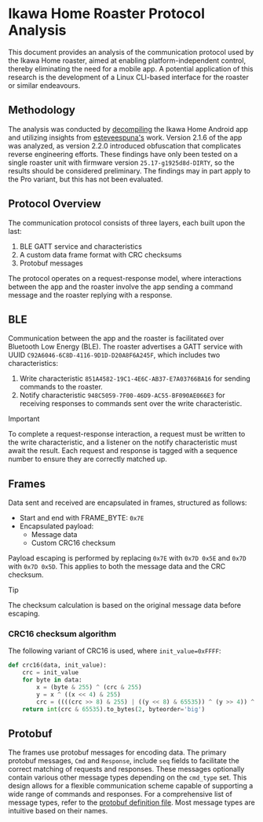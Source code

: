 # Ikawa Home Roaster Protocol Analysis

This document provides an analysis of the communication protocol used by the Ikawa Home roaster, aimed at enabling platform-independent control, thereby eliminating the need for a mobile app. A potential application of this research is the development of a Linux CLI-based interface for the roaster or similar endeavours.

## Methodology

The analysis was conducted by [decompiling](reverse_engineering) the Ikawa Home Android app and utilizing insights from [esteveespuna's](https://github.com/esteveespuna/IkawaRoasterEmulator) work. Version 2.1.6 of the app was analyzed, as version 2.2.0 introduced obfuscation that complicates reverse engineering efforts. These findings have only been tested on a single roaster unit with firmware version `25.17-g1925d8d-DIRTY`, so the results should be considered preliminary. The findings may in part apply to the Pro variant, but this has not been evaluated.

## Protocol Overview

The communication protocol consists of three layers, each built upon the last:

1. BLE GATT service and characteristics
2. A custom data frame format with CRC checksums
3. Protobuf messages

The protocol operates on a request-response model, where interactions between the app and the roaster involve the app sending a command message and the roaster replying with a response.

## BLE

Communication between the app and the roaster is facilitated over Bluetooth Low Energy (BLE). The roaster advertises a GATT service with UUID `C92A6046-6C8D-4116-9D1D-D20A8F6A245F`, which includes two characteristics:

1. Write characteristic `851A4582-19C1-4E6C-AB37-E7A03766BA16` for sending commands to the roaster.
2. Notify characteristic `948C5059-7F00-46D9-AC55-BF090AE066E3` for receiving responses to commands sent over the write characteristic.

> [!IMPORTANT]
> To complete a request-response interaction, a request must be written to the write characteristic, and a listener on the notify characteristic must await the result. Each request and response is tagged with a sequence number to ensure they are correctly matched up.

## Frames

Data sent and received are encapsulated in frames, structured as follows:

- Start and end with FRAME_BYTE: `0x7E`
- Encapsulated payload:
    - Message data
    - Custom CRC16 checksum

Payload escaping is performed by replacing `0x7E` with `0x7D 0x5E` and `0x7D` with `0x7D 0x5D`. This applies to both the message data and the CRC checksum.

> [!TIP]
> The checksum calculation is based on the original message data before escaping.

### CRC16 checksum algorithm

The following variant of CRC16 is used, where `init_value=0xFFFF`:

```python
def crc16(data, init_value):
    crc = init_value
    for byte in data:
        x = (byte & 255) ^ (crc & 255)
        y = x ^ ((x << 4) & 255)
        crc = ((((crc >> 8) & 255) | ((y << 8) & 65535)) ^ (y >> 4)) ^ ((y << 3) & 65535)
    return int(crc & 65535).to_bytes(2, byteorder='big')
```

## Protobuf

The frames use protobuf messages for encoding data. The primary protobuf messages, `Cmd` and `Response`, include `seq` fields to facilitate the correct matching of requests and responses. These messages optionally contain various other message types depending on the `cmd_type` set. This design allows for a flexible communication scheme capable of supporting a wide range of commands and responses. For a comprehensive list of message types, refer to the [protobuf definition file](ikawa.proto). Most message types are intuitive based on their names.
